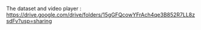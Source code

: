 The dataset and video player : https://drive.google.com/drive/folders/15gGFQcowYFrAch4qe3B852R7LL8zsdFv?usp=sharing
